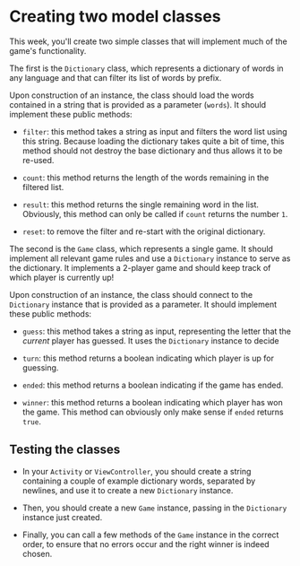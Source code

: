 # Creating two model classes

This week, you'll create two simple classes that will implement much of the game's functionality.

The first is the `Dictionary` class, which represents a dictionary of words in any language and that can filter its list of words by prefix.

Upon construction of an instance, the class should load the words contained in a string that is provided as a parameter (`words`). It should implement these public methods:

- `filter`: this method takes a string as input and filters the word list using this string. Because loading the dictionary takes quite a bit of time, this method should not destroy the base dictionary and thus allows it to be re-used.

- `count`: this method returns the length of the words remaining in the filtered list.

- `result`: this method returns the single remaining word in the list. Obviously, this method can only be called if `count` returns the number `1`.

- `reset`: to remove the filter and re-start with the original dictionary.

The second is the `Game` class, which represents a single game. It should implement all relevant game rules and use a `Dictionary` instance to serve as the dictionary. It implements a 2-player game and should keep track of which player is currently up!

Upon construction of an instance, the class should connect to the `Dictionary` instance that is provided as a parameter. It should implement these public methods:

- `guess`: this method takes a string as input, representing the letter that the *current* player has guessed. It uses the `Dictionary` instance to decide

- `turn`: this method returns a boolean indicating which player is up for guessing.

- `ended`: this method returns a boolean indicating if the game has ended.

- `winner`: this method returns a boolean indicating which player has won the game. This method can obviously only make sense if `ended` returns `true`.

## Testing the classes

- In your `Activity` or `ViewController`, you should create a string containing a couple of example dictionary words, separated by newlines, and use it to create a new `Dictionary` instance.

- Then, you should create a new `Game` instance, passing in the `Dictionary` instance just created.

- Finally, you can call a few methods of the `Game` instance in the correct order, to ensure that no errors occur and the right winner is indeed chosen.
